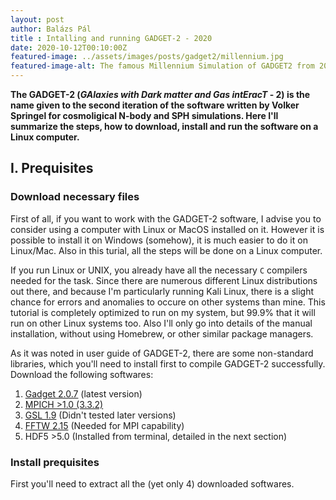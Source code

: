 ```yaml
---
layout: post
author: Balázs Pál
title : Intalling and running GADGET-2 - 2020
date: 2020-10-12T00:10:00Z
featured-image: ../assets/images/posts/gadget2/millennium.jpg
featured-image-alt: The famous Millennium Simulation of GADGET2 from 2005
---
```

<b>
The GADGET-2 (<i>GAlaxies with Dark matter and Gas intEracT</i> - 2) is the name given to the second iteration of the software written by Volker Springel for cosmoligical N-body and SPH simulations. Here I'll summarize the steps, how to download, install and run the software on a Linux computer.
</b>

## I. Prequisites
### Download necessary files
First of all, if you want to work with the GADGET-2 software, I advise you to consider using a computer with Linux or MacOS installed on it. However it is possible to install it on Windows (somehow), it is much easier to do it on Linux/Mac. Also in this turial, all the steps will be done on a Linux computer.

If you run Linux or UNIX, you already have all the necessary `C` compilers needed for the task. Since there are numerous different Linux distributions out there, and because I'm particularly running Kali Linux, there is a slight chance for errors and anomalies to occure on other systems than mine. This tutorial is completely optimized to run on my system, but $99.9\%$ that it will run on other Linux systems too. Also I'll only go into details of the manual installation, without using Homebrew, or other similar package managers.

As it was noted in user guide of GADGET-2, there are some non-standard libraries, which you'll need to install first to compile GADGET-2 successfully. Download the following softwares:
1. [Gadget 2.0.7](https://wwwmpa.mpa-garching.mpg.de/gadget/gadget-2.0.7.tar.gz) (latest version)
2. [MPICH >1.0 (3.3.2)](http://www.mpich.org/static/downloads/3.3.2/mpich-3.3.2.tar.gz)
3. [GSL 1.9](ftp://ftp.gnu.org/gnu/gsl/gsl-1.9.tar.gz) (Didn't tested later versions)
4. [FFTW 2.15](http://www.fftw.org/fftw-2.1.5.tar.gz) (Needed for MPI capability)
5. HDF5 >5.0 (Installed from terminal, detailed in the next section)

### Install prequisites
First you'll need to extract all the (yet only 4) downloaded softwares.
```sh

```